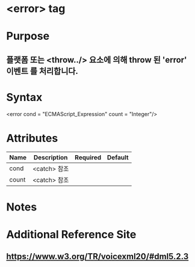 # \<error> tag
# Purpose 
## 플랫폼 또는 \<throw../>  요소에 의해 throw 된 'error' 이벤트 를 처리합니다.

# Syntax
\<error
cond = "ECMAScript_Expression"
count = "Integer"/>



# Attributes
|Name |Description |Required |Default|
|-----|------------|---------|-------|
|cond |\<catch> 참조 |     |      |
|count|\<catch> 참조 | | |

# Notes

# Additional Reference Site
## https://www.w3.org/TR/voicexml20/#dml5.2.3
